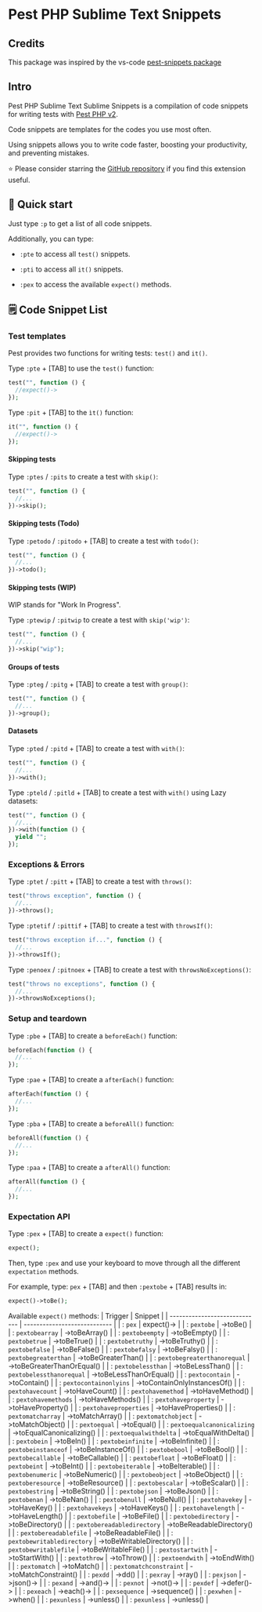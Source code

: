 # Pest PHP Sublime Text Snippets

## Credits

This package was inspired by the vs-code [pest-snippets package](https://github.com/dansysanalyst/pest-snippets)

## Intro

Pest PHP Sublime Text Sublime Snippets is a compilation of code snippets for writing tests with [Pest PHP v2](https://pestphp.com/).

Code snippets are templates for the codes you use most often.

Using snippets allows you to write code faster, boosting your productivity, and preventing mistakes.

⭐ Please consider starring the [GitHub repository](https://github.com/geneowak/Pest-PHP-Sublime-Text-Snippets) if you find this extension useful.

## 🚀 Quick start

Just type `:p` to get a list of all code snippets.

Additionally, you can type:

- `:pte` to access all `test()` snippets.

- `:pti` to access all `it()` snippets.

- `:pex` to access the available `expect()` methods.

## 🗒️ Code Snippet List

### Test templates

Pest provides two functions for writing tests: `test()` and `it()`.

Type `:pte` + [TAB] to use the `test()` function:

```php
test("", function () {
  //expect()->
});
```

Type `:pit` + [TAB] to the `ìt()` function:

```php
it("", function () {
  //expect()->
});
```

#### Skipping tests

Type `:ptes` / `:pits` to create a test with `skip()`:

```php
test("", function () {
  //...
})->skip();
```

#### Skipping tests (Todo)

Type `:petodo` / `:pitodo` + [TAB] to create a test with `todo()`:

```php
test("", function () {
  //...
})->todo();
```

#### Skipping tests (WIP)

WIP stands for "Work In Progress".

Type `:ptewip` / `:pitwip` to create a test with `skip('wip')`:

```php
test("", function () {
  //...
})->skip("wip");
```

#### Groups of tests

Type `:pteg` / `:pitg` + [TAB] to create a test with `group()`:

```php
test("", function () {
  //...
})->group();
```

#### Datasets

Type `:pted` / `:pitd` + [TAB] to create a test with `with()`:

```php
test("", function () {
  //...
})->with();
```

Type `:pteld` / `:pitld` + [TAB] to create a test with `with()` using Lazy datasets:

```php
test("", function () {
  //...
})->with(function () {
  yield "";
});
```

### Exceptions & Errors

Type `:ptet` / `:pitt` + [TAB] to create a test with `throws()`:

```php
test("throws exception", function () {
  //...
})->throws();
```

Type `:ptetif` / `:pittif` + [TAB] to create a test with `throwsIf()`:

```php
test("throws exception if...", function () {
  //...
})->throwsIf();
```

Type `:penoex` / `:pitnoex` + [TAB] to create a test with `throwsNoExceptions()`:

```php
test("throws no exceptions", function () {
  //...
})->throwsNoExceptions();
```

### Setup and teardown

Type `:pbe` + [TAB] to create a `beforeEach()` function:

```php
beforeEach(function () {
  //...
});
```

Type `:pae` + [TAB] to create a `afterEach()` function:

```php
afterEach(function () {
  //...
});
```

Type `:pba` + [TAB] to create a `beforeAll()` function:

```php
beforeAll(function () {
  //...
});
```

Type `:paa` + [TAB] to create a `afterAll()` function:

```php
afterAll(function () {
  //...
});
```

### Expectation API

Type `:pex` + [TAB] to create a `expect()` function:

```php
expect();
```

Then, type `:pex` and use your keyboard to move through all the different `expectation` methods.

For example, type: `pex` + [TAB] and then `:pextobe` + [TAB] results in:

```php
expect()->toBe();
```

Available `expect()` methods:
| Trigger | Snippet |
| ----------------------------- | ---------------------------- |
| : `pex` | expect()-> |
| : `pextobe` | ->toBe() |
| : `pextobearray` | ->toBeArray() |
| : `pextobeempty` | ->toBeEmpty() |
| : `pextobetrue` | ->toBeTrue() |
| : `pextobetruthy` | ->toBeTruthy() |
| : `pextobefalse` | ->toBeFalse() |
| : `pextobefalsy` | ->toBeFalsy() |
| : `pextobegreaterthan` | ->toBeGreaterThan() |
| : `pextobegreaterthanorequal` | ->toBeGreaterThanOrEqual() |
| : `pextobelessthan` | ->toBeLessThan() |
| : `pextobelessthanorequal` | ->toBeLessThanOrEqual() |
| : `pextocontain` | ->toContain() |
| : `pextocontainonlyins` | ->toContainOnlyInstancesOf() |
| : `pextohavecount` | ->toHaveCount() |
| : `pextohavemethod` | ->toHaveMethod() |
| : `pextohavemethods` | ->toHaveMethods() |
| : `pextohaveproperty` | ->toHaveProperty() |
| : `pextohaveproperties` | ->toHaveProperties() |
| : `pextomatcharray` | ->toMatchArray() |
| : `pextomatchobject` | ->toMatchObject() |
| : `pextoequal` | ->toEqual() |
| : `pextoequalcanonicalizing` | ->toEqualCanonicalizing() |
| : `pextoequalwithdelta` | ->toEqualWithDelta() |
| : `pextobein` | ->toBeIn() |
| : `pextobeinfinite` | ->toBeInfinite() |
| : `pextobeinstanceof` | ->toBeInstanceOf() |
| : `pextobebool` | ->toBeBool() |
| : `pextobecallable` | ->toBeCallable() |
| : `pextobefloat` | ->toBeFloat() |
| : `pextobeint` | ->toBeInt() |
| : `pextobeiterable` | ->toBeIterable() |
| : `pextobenumeric` | ->toBeNumeric() |
| : `pextobeobject` | ->toBeObject() |
| : `pextoberesource` | ->toBeResource() |
| : `pextobescalar` | ->toBeScalar() |
| : `pextobestring` | ->toBeString() |
| : `pextobejson` | ->toBeJson() |
| : `pextobenan` | ->toBeNan() |
| : `pextobenull` | ->toBeNull() |
| : `pextohavekey` | ->toHaveKey() |
| : `pextohavekeys` | ->toHaveKeys() |
| : `pextohavelength` | ->toHaveLength() |
| : `pextobefile` | ->toBeFile() |
| : `pextobedirectory` | ->toBeDirectory() |
| : `pextobereadabledirectory` | ->toBeReadableDirectory() |
| : `pextobereadablefile` | ->toBeReadableFile() |
| : `pextobewritabledirectory` | ->toBeWritableDirectory() |
| : `pextobewritablefile` | ->toBeWritableFile() |
| : `pextostartwith` | ->toStartWith() |
| : `pextothrow` | ->toThrow() |
| : `pextoendwith` | ->toEndWith() |
| : `pextomatch` | ->toMatch() |
| : `pextomatchconstraint` | ->toMatchConstraint() |
| : `pexdd` | ->dd() |
| : `pexray` | ->ray() |
| : `pexjson` | ->json()-> |
| : `pexand` | ->and()-> |
| : `pexnot` | ->not()-> |
| : `pexdef` | ->defer()-> |
| : `pexeach` | ->each()-> |
| : `pexsequence` | ->sequence() |
| : `pexwhen` | ->when() |
| : `pexunless` | ->unless() |
| : `pexunless` | ->unless() |
